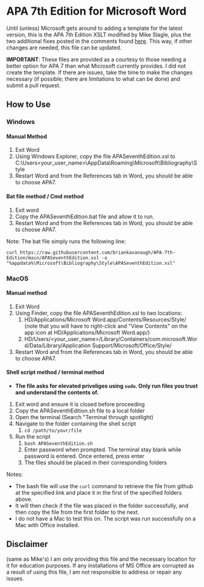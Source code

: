 # APA 7th Edition for Microsoft Word

Until (unless) Microsoft gets around to adding a template for the latest version, this is the APA 7th Edition XSLT modified by Mike Slagle, plus the two additional fixes posted in the comments found [here](https://answers.microsoft.com/en-us/msoffice/forum/all/apa-7th-edition-in-ms-word/486fc70e-b7c7-40df-89bb-f8fc07169d40). This way, if other changes are needed, this file can be updated.

**IMPORTANT**: These files are provided as a courtesy to those needing a better option for APA 7 than what Microsoft currently provides. I did not create the template. If there are issues, take the time to make the changes necessary (if possible; there are limitations to what can be done) and submit a pull request.

## How to Use

### Windows

#### Manual Method
1. Exit Word
2. Using Windows Explorer, copy the file APASeventhEdition.xsl to C:\Users\<your_user_name>\AppData\Roaming\Microsoft\Bibliography\Style 
3. Restart Word and from the References tab in Word, you should be able to choose APA7. 

#### Bat file method / Cmd method
1. Exit word
2. Copy the APASeventhEdition.bat file and allow it to run.
3. Restart Word and from the References tab in Word, you should be able to choose APA7. 

Note: The bat file simply runs the following line:
```
curl https://raw.githubusercontent.com/briankavanaugh/APA-7th-Edition/main/APASeventhEdition.xsl -o "%appdata%\Microsoft\Bibliography\Style\APASeventhEdition.xsl"
```



### MacOS

#### Manual method
1. Exit Word
2. Using Finder, copy the file APASeventhEdition.xsl to *two* locations:
    1. HD/Applications/Microsoft Word.app/Contents/Resources/Style/ (note that you will have to right-click and "View Contents" on the app icon at HD/Applications/Microsoft Word.app/)
    2. HD/Users/\<your_user_name>/Library/Containers/com.microsoft.Word/Data/Library/Application Support/Microsoft/Office/Style/
2. Restart Word and from the References tab in Word, you should be able to choose APA7. 

#### Shell script method / terminal method
* __The file asks for elevated priveliges using `sudo`. Only run files you trust and understand the contents of.__
1. Exit word and ensure it is closed before proceeding
2. Copy the APASeventhEdition.sh file to a local folder
3. Open the terminal (Search "Terminal through spotlight)
4. Navigate to the folder containing the shell script
    1. `cd /path/to/your/file`
5. Run the script
    1. `bash APASeventhEdition.sh`
    2. Enter password when prompted. The terminal stay blank while password is entered. Once entered, press enter
    3. The files should be placed in their corresponding folders

Notes:  
* The bash file will use the `curl` command to retrieve the file from github at the specified link and place it in the first of the specified folders above.
* It will then check if the file was placed in the folder successfully, and then copy the file from the first folder to the next.
* I do not have a Mac to test this on. The script was run successfully on a Mac with Office installed.


## Disclaimer

(same as Mike's) I am only providing this file and the necessary location for it for education purposes. If any installations of MS Office are corrupted as a result of using this file, I am not responsible to address or repair any issues. 
